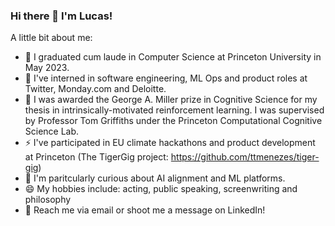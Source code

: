 ### Hi there 👋 I'm Lucas!

A little bit about me:







- 🎒 I graduated cum laude in Computer Science at Princeton University in May 2023.
- 🔭 I've interned in software engineering, ML Ops and product roles at Twitter, Monday.com and Deloitte.
- 🤔 I was awarded the George A. Miller prize in Cognitive Science for my thesis in intrinsically-motivated reinforcement learning. I was supervised by Professor Tom Griffiths under the Princeton Computational Cognitive Science Lab. 
- ⚡  I've participated in EU climate hackathons and product development at Princeton (The TigerGig project: https://github.com/ttmenezes/tiger-gig)
- 🎻 I'm paritcularly curious about AI alignment and ML platforms. 
- 😄 My hobbies include: acting, public speaking, screenwriting and philosophy
- 💬 Reach me via email or shoot me a message on LinkedIn!


